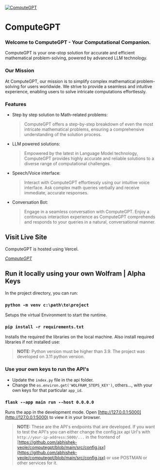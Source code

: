 [![ComputeGPT](https://i.ibb.co/WnSy5n2/Road-Sense-removebg-preview.png)](https://computegpt.vercel.app/)
# ComputeGPT
### Welcome to ComputeGPT - Your Computational Companion.

ComputeGPT is your one-stop solution for accurate and efficient mathematical problem-solving, powered by advanced LLM technology.

### Our Mission

At ComputeGPT, our mission is to simplify complex mathematical problem-solving for users worldwide. We strive to provide a seamless and intuitive experience, enabling users to solve intricate computations effortlessly.

### Features

- Step by step solution to Math-related problems:
  > ComputeGPT offers a step-by-step breakdown of even the most intricate mathematical problems, ensuring a comprehensive understanding of the solution process.

- LLM powered solutions:
  > Empowered by the latest in Language Model technology, ComputeGPT provides highly accurate and reliable solutions to a diverse range of computational challenges.

- Speech/Voice interface:
  > Interact with ComputeGPT effortlessly using our intuitive voice interface. Ask complex math queries verbally and receive immediate, accurate responses.

- Conversation Bot:
  > Engage in a seamless conversation with ComputeGPT. Enjoy a continuous interaction experience as ComputeGPT comprehends and responds to your queries in a natural, conversational manner.

## Visit Live Site

ComputeGPT is hosted using Vercel.

_[ComputeGPT](https://computegpt.vercel.app/)_

## Run it locally using your own Wolfram | Alpha Keys

In the project directory, you can run:
### `python -m venv c:\path\to\project`
Setups the virtual Environment to start the runtime.

### `pip install -r requirements.txt`

Installs the required the libraries on the local machine. Also install required libraries if not installed use:

> **NOTE:** Python version must be higher than 3.9. The project was developed on 3.11 python version.

### Use your own keys to run the API's

- Update the `index.py` file in the api folder.
- Change the `os.environ.get('WOLFRAM_STEPS_KEY')`, others..., with your own keys for that particular `app_id`.

### `flask --app main run --host 0.0.0.0`

Runs the app in the development mode. Open [http://127.0.0.1:5000](http://127.0.0.1:5000) to view it in your browser.

> **NOTE:** These are the API's endpoints that are developed. If you want to test the API's you can either change the config.jsx api Url's with `http://your-ip-address:5000/...` in the frontend of [https://github.com/abhishek-yeole/computegpt/blob/main/src/config.jsx](https://github.com/abhishek-yeole/computegpt/blob/main/src/config.jsx) or use POSTMAN or other services for it.
